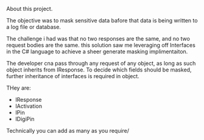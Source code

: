 About this project.

The objective was to mask sensitive data bafore that data is being written to a log file or database.

The challenge i had was that no two responses are the same, and no two request bodies are the same.
this solution saw me leveraging off Interfaces in the C# language to achieve a sheer generate masking implimentaiton.

The developer cna pass through any request of any object, as long as such object inherits from IResponse.
To decide which fields should be masked, further inheritance of interfaces is required in object.

THey are:
* IResponse
* IActivation
* IPin
* IDigiPin

Technically you can add as many as you require/
